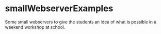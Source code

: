 # smallWebserverExamples
Some small webservers to give the students an idea of what is possible in a weekend workshop at school.
